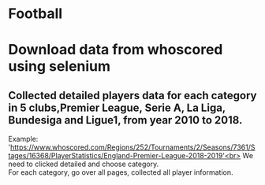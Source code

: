 # Football
Download data from whoscored using selenium
==============
Collected detailed players data for each category in 5 clubs,Premier League, Serie A, La Liga, Bundesiga and Ligue1, from year 2010 to 2018.<br>
--------------------
Example: 'https://www.whoscored.com/Regions/252/Tournaments/2/Seasons/7361/Stages/16368/PlayerStatistics/England-Premier-League-2018-2019'<br>
We need to clicked detailed and choose category.<br>
For each category, go over all pages, collected all player information.
